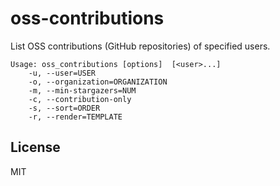 oss-contributions
=================

List OSS contributions (GitHub repositories) of specified users.

```
Usage: oss_contributions [options]  [<user>...]
    -u, --user=USER
    -o, --organization=ORGANIZATION
    -m, --min-stargazers=NUM
    -c, --contribution-only
    -s, --sort=ORDER
    -r, --render=TEMPLATE
```

License
-------

MIT
